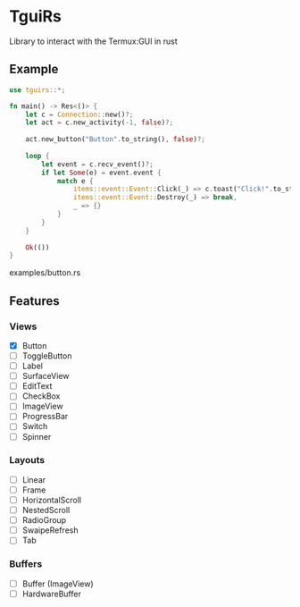 # TguiRs
Library to interact with the Termux:GUI in rust

## Example
```rust
use tguirs::*;

fn main() -> Res<()> {
	let c = Connection::new()?;
	let act = c.new_activity(-1, false)?;
	
	act.new_button("Button".to_string(), false)?;
	
	loop {
		let event = c.recv_event()?;
		if let Some(e) = event.event {
			match e {
				items::event::Event::Click(_) => c.toast("Click!".to_string(), false)?,
				items::event::Event::Destroy(_) => break,
				_ => {}
			}
		}
	}
	
	Ok(())
}
```
examples/button.rs

## Features
### Views
 - [x] Button
 - [ ] ToggleButton
 - [ ] Label
 - [ ] SurfaceView
 - [ ] EditText
 - [ ] CheckBox
 - [ ] ImageView
 - [ ] ProgressBar
 - [ ] Switch
 - [ ] Spinner
### Layouts
 - [ ] Linear
 - [ ] Frame
 - [ ] HorizontalScroll
 - [ ] NestedScroll
 - [ ] RadioGroup
 - [ ] SwaipeRefresh
 - [ ] Tab
### Buffers
 - [ ] Buffer (ImageView)
 - [ ] HardwareBuffer